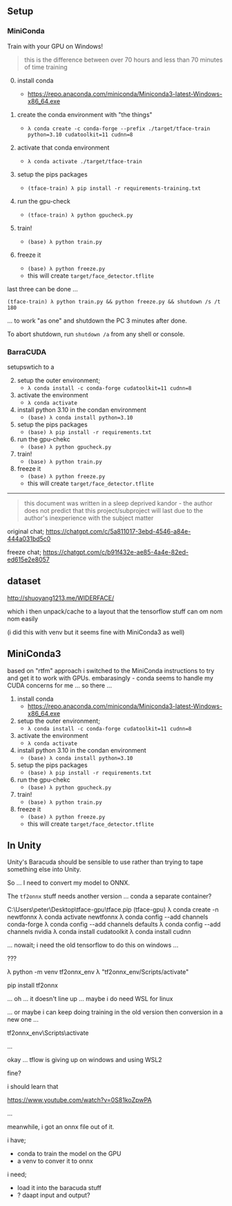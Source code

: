 

## Setup

### MiniConda

Train with your GPU on Windows!

> this is the difference between over 70 hours and less than 70 minutes of time training

0. install conda
	- https://repo.anaconda.com/miniconda/Miniconda3-latest-Windows-x86_64.exe
1. create the conda environment with "the things"
	- `λ conda create -c conda-forge --prefix ./target/tface-train python=3.10 cudatoolkit=11 cudnn=8`
2. activate that conda environment
	- `λ conda activate ./target/tface-train`
5. setup the pips packages
	- `(tface-train) λ pip install -r requirements-training.txt`

6. run the gpu-check
	- `(tface-train) λ python gpucheck.py`
7. train!
	- `(base) λ python train.py`
7. freeze it
	- `(base) λ python freeze.py`
	- this will create `target/face_detector.tflite`

last three can be done ...

`(tface-train) λ python train.py && python freeze.py && shutdown /s /t 180`

... to work "as one" and shutdown the PC 3 minutes after done.

To abort shutdown, run `shutdown /a` from any shell or console.

### BarraCUDA



setupswtich to a 




2. setup the outer environment;
	- `λ conda install -c conda-forge cudatoolkit=11 cudnn=8`
3. activate the environment
	- `λ conda activate`
4. install python 3.10 in the condan environment
	- `(base) λ conda install python=3.10`
5. setup the pips packages
	- `(base) λ pip install -r requirements.txt`
6. run the gpu-chekc
	- `(base) λ python gpucheck.py`
7. train!
	- `(base) λ python train.py`
7. freeze it
	- `(base) λ python freeze.py`
	- this will create `target/face_detector.tflite`










---------




> this document was written in a sleep deprived kandor - the author does not predict that this project/subproject will last due to the author's inexperience with the subject matter

original chat;
	https://chatgpt.com/c/5a811017-3ebd-4546-a84e-444a031bd5c0


freeze chat;
	https://chatgpt.com/c/b91f432e-ae85-4a4e-82ed-ed615e2e8057

## dataset

http://shuoyang1213.me/WIDERFACE/

which i then unpack/cache to a layout that the tensorflow stuff can om nom nom easily

(i did this with venv but it seems fine with MiniConda3 as well)

## MiniConda3

based on "rtfm" approach i switched to the MiniConda instructions to try and get it to work with GPUs.
embarasingly - conda seems to handle my CUDA concerns for me ... so there ...

1. install conda
	- https://repo.anaconda.com/miniconda/Miniconda3-latest-Windows-x86_64.exe
2. setup the outer environment;
	- `λ conda install -c conda-forge cudatoolkit=11 cudnn=8`
3. activate the environment
	- `λ conda activate`
4. install python 3.10 in the condan environment
	- `(base) λ conda install python=3.10`
5. setup the pips packages
	- `(base) λ pip install -r requirements.txt`
6. run the gpu-chekc
	- `(base) λ python gpucheck.py`
7. train!
	- `(base) λ python train.py`
7. freeze it
	- `(base) λ python freeze.py`
	- this will create `target/face_detector.tflite`

## In Unity

Unity's Baracuda should be sensible to use rather than trying to tape something else into Unity.

So ... I need to convert my model to ONNX.

The `tf2onnx` stuff needs another version ... conda a separate container?

C:\Users\peter\Desktop\tface-gpu\tface.pip (tface-gpu)
λ conda create -n newtfonnx
λ conda activate newtfonnx
λ conda config --add channels conda-forge
λ conda config --add channels defaults
λ conda config --add channels nvidia
λ conda install cudatoolkit
λ conda install cudnn

... nowait; i need the old tensorflow to do this on windows ...

???

λ python -m venv tf2onnx_env
λ "tf2onnx_env/Scripts/activate"


pip install tf2onnx

... oh ... it doesn't line up ... maybe i do need WSL for linux

... or maybe i can keep doing training in the old version then conversion in a new one ...


tf2onnx_env\Scripts\activate


...

okay ... tflow is giving up on windows and using WSL2

fine?

i should learn that

https://www.youtube.com/watch?v=0S81koZpwPA


...

meanwhile, i got an onnx file out of it.

i have;
- conda to train the model on the GPU
- a venv to conver it to onnx

i need;
- load it into the baracuda stuff
- ? daapt input and output?


